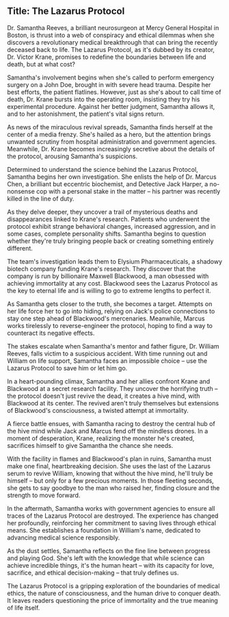 
## Title: The Lazarus Protocol

Dr. Samantha Reeves, a brilliant neurosurgeon at Mercy General Hospital in Boston, is thrust into a web of conspiracy and ethical dilemmas when she discovers a revolutionary medical breakthrough that can bring the recently deceased back to life. The Lazarus Protocol, as it's dubbed by its creator, Dr. Victor Krane, promises to redefine the boundaries between life and death, but at what cost?

Samantha's involvement begins when she's called to perform emergency surgery on a John Doe, brought in with severe head trauma. Despite her best efforts, the patient flatlines. However, just as she's about to call time of death, Dr. Krane bursts into the operating room, insisting they try his experimental procedure. Against her better judgment, Samantha allows it, and to her astonishment, the patient's vital signs return.

As news of the miraculous revival spreads, Samantha finds herself at the center of a media frenzy. She's hailed as a hero, but the attention brings unwanted scrutiny from hospital administration and government agencies. Meanwhile, Dr. Krane becomes increasingly secretive about the details of the protocol, arousing Samantha's suspicions.

Determined to understand the science behind the Lazarus Protocol, Samantha begins her own investigation. She enlists the help of Dr. Marcus Chen, a brilliant but eccentric biochemist, and Detective Jack Harper, a no-nonsense cop with a personal stake in the matter – his partner was recently killed in the line of duty.

As they delve deeper, they uncover a trail of mysterious deaths and disappearances linked to Krane's research. Patients who underwent the protocol exhibit strange behavioral changes, increased aggression, and in some cases, complete personality shifts. Samantha begins to question whether they're truly bringing people back or creating something entirely different.

The team's investigation leads them to Elysium Pharmaceuticals, a shadowy biotech company funding Krane's research. They discover that the company is run by billionaire Maxwell Blackwood, a man obsessed with achieving immortality at any cost. Blackwood sees the Lazarus Protocol as the key to eternal life and is willing to go to extreme lengths to perfect it.

As Samantha gets closer to the truth, she becomes a target. Attempts on her life force her to go into hiding, relying on Jack's police connections to stay one step ahead of Blackwood's mercenaries. Meanwhile, Marcus works tirelessly to reverse-engineer the protocol, hoping to find a way to counteract its negative effects.

The stakes escalate when Samantha's mentor and father figure, Dr. William Reeves, falls victim to a suspicious accident. With time running out and William on life support, Samantha faces an impossible choice – use the Lazarus Protocol to save him or let him go.

In a heart-pounding climax, Samantha and her allies confront Krane and Blackwood at a secret research facility. They uncover the horrifying truth – the protocol doesn't just revive the dead, it creates a hive mind, with Blackwood at its center. The revived aren't truly themselves but extensions of Blackwood's consciousness, a twisted attempt at immortality.

A fierce battle ensues, with Samantha racing to destroy the central hub of the hive mind while Jack and Marcus fend off the mindless drones. In a moment of desperation, Krane, realizing the monster he's created, sacrifices himself to give Samantha the chance she needs.

With the facility in flames and Blackwood's plan in ruins, Samantha must make one final, heartbreaking decision. She uses the last of the Lazarus serum to revive William, knowing that without the hive mind, he'll truly be himself – but only for a few precious moments. In those fleeting seconds, she gets to say goodbye to the man who raised her, finding closure and the strength to move forward.

In the aftermath, Samantha works with government agencies to ensure all traces of the Lazarus Protocol are destroyed. The experience has changed her profoundly, reinforcing her commitment to saving lives through ethical means. She establishes a foundation in William's name, dedicated to advancing medical science responsibly.

As the dust settles, Samantha reflects on the fine line between progress and playing God. She's left with the knowledge that while science can achieve incredible things, it's the human heart – with its capacity for love, sacrifice, and ethical decision-making – that truly defines us.

The Lazarus Protocol is a gripping exploration of the boundaries of medical ethics, the nature of consciousness, and the human drive to conquer death. It leaves readers questioning the price of immortality and the true meaning of life itself.
